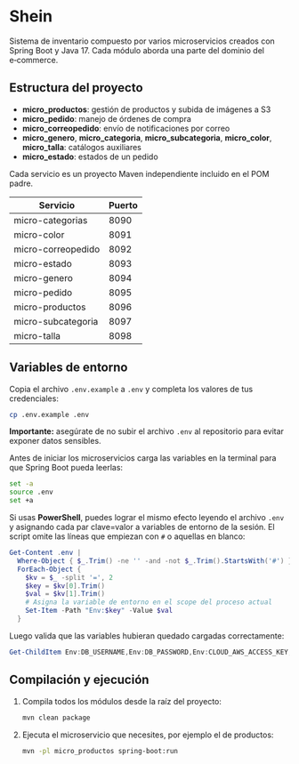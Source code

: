 # Shein

Sistema de inventario compuesto por varios microservicios creados con Spring Boot y Java 17. Cada módulo aborda una parte del dominio del e‑commerce.

## Estructura del proyecto

- **micro_productos**: gestión de productos y subida de imágenes a S3
- **micro_pedido**: manejo de órdenes de compra
- **micro_correopedido**: envío de notificaciones por correo
- **micro_genero**, **micro_categoria**, **micro_subcategoria**, **micro_color**, **micro_talla**: catálogos auxiliares
- **micro_estado**: estados de un pedido

Cada servicio es un proyecto Maven independiente incluido en el POM padre.

| Servicio | Puerto |
| --- | --- |
| micro-categorias | 8090 |
| micro-color | 8091 |
| micro-correopedido | 8092 |
| micro-estado | 8093 |
| micro-genero | 8094 |
| micro-pedido | 8095 |
| micro-productos | 8096 |
| micro-subcategoria | 8097 |
| micro-talla | 8098 |

## Variables de entorno

Copia el archivo `.env.example` a `.env` y completa los valores de tus credenciales:

```bash
cp .env.example .env
```

**Importante:** asegúrate de no subir el archivo `.env` al repositorio para evitar exponer datos sensibles.

Antes de iniciar los microservicios carga las variables en la terminal para que Spring Boot pueda leerlas:

```bash
set -a
source .env
set +a
```

Si usas **PowerShell**, puedes lograr el mismo efecto leyendo el archivo `.env` y
asignando cada par clave=valor a variables de entorno de la sesión. El script
omite las líneas que empiezan con `#` o aquellas en blanco:

```powershell
Get-Content .env |
  Where-Object { $_.Trim() -ne '' -and -not $_.Trim().StartsWith('#') } |
  ForEach-Object {
    $kv = $_ -split '=', 2
    $key = $kv[0].Trim()
    $val = $kv[1].Trim()
    # Asigna la variable de entorno en el scope del proceso actual
    Set-Item -Path "Env:$key" -Value $val
  }
```
Luego valida que las variables hubieran quedado cargadas correctamente:

```powershell
Get-ChildItem Env:DB_USERNAME,Env:DB_PASSWORD,Env:CLOUD_AWS_ACCESS_KEY,Env:CLOUD_AWS_SECRET_KEY,Env:CLOUD_AWS_REGION,Env:AWS_S3_BUCKET
```

## Compilación y ejecución

1. Compila todos los módulos desde la raíz del proyecto:
   ```bash
   mvn clean package
   ```
2. Ejecuta el microservicio que necesites, por ejemplo el de productos:
   ```bash
   mvn -pl micro_productos spring-boot:run
   ```
